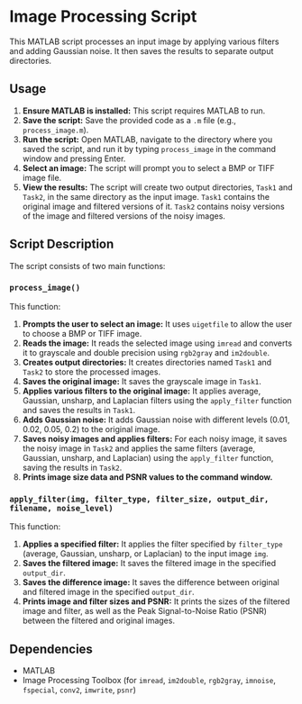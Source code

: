 # Image Processing Script

This MATLAB script processes an input image by applying various filters and adding Gaussian noise. It then saves the results to separate output directories.

## Usage

1.  **Ensure MATLAB is installed:** This script requires MATLAB to run.
2.  **Save the script:** Save the provided code as a `.m` file (e.g., `process_image.m`).
3.  **Run the script:** Open MATLAB, navigate to the directory where you saved the script, and run it by typing `process_image` in the command window and pressing Enter.
4.  **Select an image:** The script will prompt you to select a BMP or TIFF image file.
5.  **View the results:** The script will create two output directories, `Task1` and `Task2`, in the same directory as the input image. `Task1` contains the original image and filtered versions of it. `Task2` contains noisy versions of the image and filtered versions of the noisy images.

## Script Description

The script consists of two main functions:

### `process_image()`

This function:

1.  **Prompts the user to select an image:** It uses `uigetfile` to allow the user to choose a BMP or TIFF image.
2.  **Reads the image:** It reads the selected image using `imread` and converts it to grayscale and double precision using `rgb2gray` and `im2double`.
3.  **Creates output directories:** It creates directories named `Task1` and `Task2` to store the processed images.
4.  **Saves the original image:** It saves the grayscale image in `Task1`.
5.  **Applies various filters to the original image:** It applies average, Gaussian, unsharp, and Laplacian filters using the `apply_filter` function and saves the results in `Task1`.
6.  **Adds Gaussian noise:** It adds Gaussian noise with different levels (0.01, 0.02, 0.05, 0.2) to the original image.
7.  **Saves noisy images and applies filters:** For each noisy image, it saves the noisy image in `Task2` and applies the same filters (average, Gaussian, unsharp, and Laplacian) using the `apply_filter` function, saving the results in `Task2`.
8.  **Prints image size data and PSNR values to the command window.**

### `apply_filter(img, filter_type, filter_size, output_dir, filename, noise_level)`

This function:

1.  **Applies a specified filter:** It applies the filter specified by `filter_type` (average, Gaussian, unsharp, or Laplacian) to the input image `img`.
2.  **Saves the filtered image:** It saves the filtered image in the specified `output_dir`.
3.  **Saves the difference image:** It saves the difference between original and filtered image in the specified `output_dir`.
4.  **Prints image and filter sizes and PSNR:** It prints the sizes of the filtered image and filter, as well as the Peak Signal-to-Noise Ratio (PSNR) between the filtered and original images.

## Dependencies

* MATLAB
* Image Processing Toolbox (for `imread`, `im2double`, `rgb2gray`, `imnoise`, `fspecial`, `conv2`, `imwrite`, `psnr`)